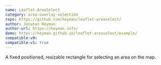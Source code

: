 ```yaml
---
name: Leaflet.AreaSelect
category: area-overlay-selection
repo: https://github.com/heyman/leaflet-areaselect/
author: Jonatan Heyman
author-url: https://heyman.info/
demo: https://heyman.github.io/leaflet-areaselect/example/
compatible-v0:
compatible-v1: true
---
```


A fixed positioned, resizable rectangle for selecting an area on the map.

